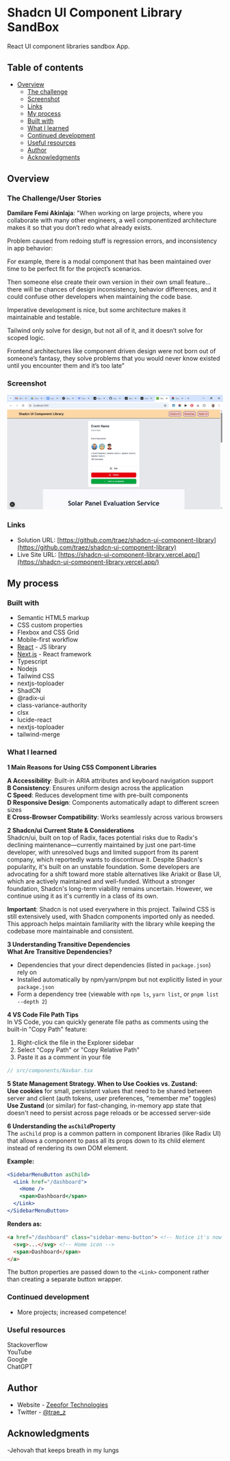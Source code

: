 # Shadcn UI Component Library SandBox

React UI component libraries sandbox App.

## Table of contents

- [Overview](#overview)
  - [The challenge](#the-challenge)
  - [Screenshot](#screenshot)
  - [Links](#links)
  - [My process](#my-process)
  - [Built with](#built-with)
  - [What I learned](#what-i-learned)
  - [Continued development](#continued-development)
  - [Useful resources](#useful-resources)
  - [Author](#author)
  - [Acknowledgments](#acknowledgments)

## Overview

### The Challenge/User Stories

**Damilare Femi Akinlaja**: "When working on large projects, where you collaborate with many other engineers, a well componentized architecture makes it so that you don’t redo what already exists.

Problem caused from redoing stuff is regression errors, and inconsistency in app behavior:

For example, there is a modal component that has been maintained over time to be perfect fit for the project’s scenarios.

Then someone else create their own version in their own small feature… there will be chances of design inconsistency, behavior differences, and it could confuse other developers when maintaining the code base.

Imperative development is nice, but some architecture makes it maintainable and testable.

Tailwind only solve for design, but not all of it, and it doesn’t solve for scoped logic.

Frontend architectures like component driven design were not born out of someone’s fantasy, they solve problems that you would never know existed until you encounter them and it’s too late"

### Screenshot

![](/public/screenshot-desktop.png)

### Links

- Solution URL: [https://github.com/traez/shadcn-ui-component-library](https://github.com/traez/shadcn-ui-component-library)
- Live Site URL: [https://shadcn-ui-component-library.vercel.app/](https://shadcn-ui-component-library.vercel.app/)

## My process

### Built with

- Semantic HTML5 markup
- CSS custom properties
- Flexbox and CSS Grid
- Mobile-first workflow
- [React](https://reactjs.org/) - JS library
- [Next.js](https://nextjs.org/) - React framework
- Typescript
- Nodejs
- Tailwind CSS
- nextjs-toploader
- ShadCN  
- @radix-ui  
- class-variance-authority  
- clsx  
- lucide-react  
- nextjs-toploader  
- tailwind-merge    

### What I learned

**1 Main Reasons for Using CSS Component Libraries**   

**A Accessibility**: Built-in ARIA attributes and keyboard navigation support  
**B Consistency**: Ensures uniform design across the application  
**C Speed**: Reduces development time with pre-built components  
**D Responsive Design**: Components automatically adapt to different screen sizes  
**E Cross-Browser Compatibility**: Works seamlessly across various browsers       

**2 Shadcn/ui Current State & Considerations**  
Shadcn/ui, built on top of Radix, faces potential risks due to Radix's declining maintenance—currently maintained by just one part-time developer, with unresolved bugs and limited support from its parent company, which reportedly wants to discontinue it. Despite Shadcn's popularity, it's built on an unstable foundation. Some developers are advocating for a shift toward more stable alternatives like Ariakit or Base UI, which are actively maintained and well-funded. Without a stronger foundation, Shadcn's long-term viability remains uncertain. However, we continue using it as it's currently in a class of its own.

**Important**: Shadcn is not used everywhere in this project. Tailwind CSS is still extensively used, with Shadcn components imported only as needed. This approach helps maintain familiarity with the library while keeping the codebase more maintainable and consistent.

**3 Understanding Transitive Dependencies**  
**What Are Transitive Dependencies?**
- Dependencies that your direct dependencies (listed in `package.json`) rely on
- Installed automatically by npm/yarn/pnpm but not explicitly listed in your `package.json`
- Form a dependency tree (viewable with `npm ls`, `yarn list`, or `pnpm list --depth 2`) 

**4 VS Code File Path Tips**  
In VS Code, you can quickly generate file paths as comments using the built-in "Copy Path" feature:
1. Right-click the file in the Explorer sidebar
2. Select "Copy Path" or "Copy Relative Path"
3. Paste it as a comment in your file  
```javascript
// src/components/Navbar.tsx
```

**5 State Management Strategy. When to Use Cookies vs. Zustand:**  
**Use cookies** for small, persistent values that need to be shared between server and client (auth tokens, user preferences, "remember me" toggles)
**Use Zustand** (or similar) for fast-changing, in-memory app state that doesn't need to persist across page reloads or be accessed server-side 

**6 Understanding the `asChild`Property**  
The `asChild` prop is a common pattern in component libraries (like Radix UI) that allows a component to pass all its props down to its child element instead of rendering its own DOM element.

**Example:**

```javascriptreact
<SidebarMenuButton asChild>
  <Link href="/dashboard">
    <Home />
    <span>Dashboard</span>
  </Link>
</SidebarMenuButton>
```
**Renders as:**

```html
<a href="/dashboard" class="sidebar-menu-button"> <!-- Notice it's now an <a> tag -->
  <svg>...</svg> <!-- Home icon -->
  <span>Dashboard</span>
</a>
```

The button properties are passed down to the `<Link>` component rather than creating a separate button wrapper.   

### Continued development

- More projects; increased competence!

### Useful resources

Stackoverflow  
YouTube  
Google  
ChatGPT

## Author

- Website - [Zeeofor Technologies](https://zeeofortech.vercel.app/)
- Twitter - [@trae_z](https://twitter.com/trae_z)

## Acknowledgments

-Jehovah that keeps breath in my lungs
